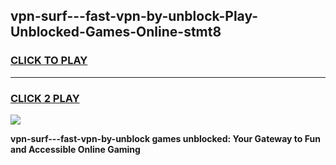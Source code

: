 
## vpn-surf---fast-vpn-by-unblock-Play-Unblocked-Games-Online-stmt8
<h3>
<a href="https://premium76.site?title=vpn-surf---fast-vpn-by-unblock&ref=25A">CLICK TO PLAY</a></h3>
<hr>

<h3>
<a href="https://premium76.site?title=vpn-surf---fast-vpn-by-unblock&ref=25A">CLICK 2 PLAY</a>
  
</h3>

<a href="https://premium76.site?title=vpn-surf---fast-vpn-by-unblock&ref=25A"><img src="https://clearcache.store/games.png"></a>


**vpn-surf---fast-vpn-by-unblock games unblocked: Your Gateway to Fun and Accessible Online Gaming**
